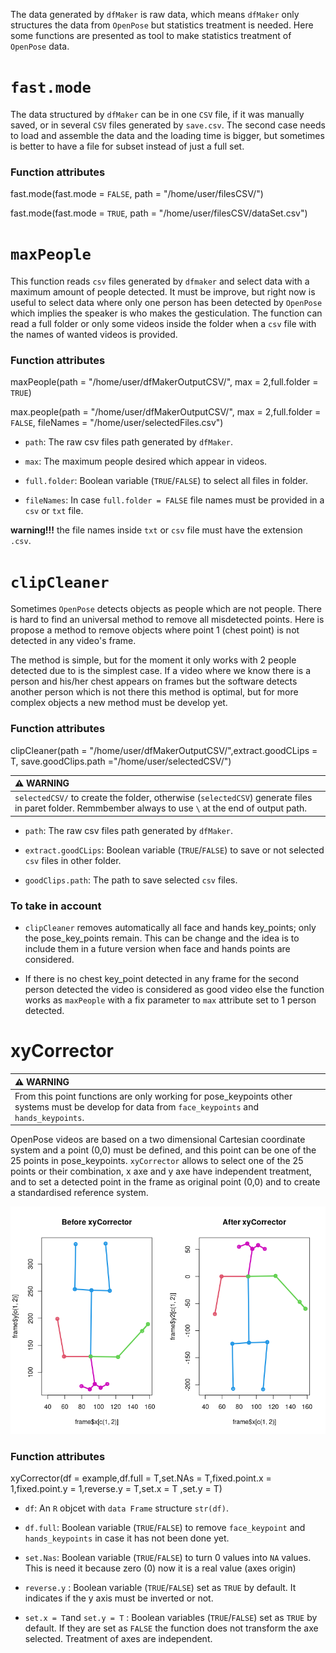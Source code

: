 The data generated by `dfMaker` is raw data, which means `dfMaker` only structures the data from `OpenPose` but statistics treatment is needed. Here some functions are presented as tool to make statistics treatment of `OpenPose` data.

# `fast.mode`

The data structured by `dfMaker` can be in one `CSV` file, if it was manually saved, or in several `CSV` files generated by `save.csv`. The second case needs to load and assemble the data and the loading time is bigger, but sometimes is better to have a file for subset instead of just a full set.

### Function attributes

fast.mode(fast.mode = `FALSE`, path = "/home/user/filesCSV/")

fast.mode(fast.mode = `TRUE`, path = "/home/user/filesCSV/dataSet.csv")

# `maxPeople`

This function reads `csv` files generated by `dfmaker` and select data with a maximum amount of people detected. It must be improve, but right now is useful to select data where only one person has been detected by `OpenPose` which implies the speaker is who makes the gesticulation. The function can read a full folder or only some videos inside the folder when a `csv` file with the names of wanted videos is provided.

### Function attributes

maxPeople(path = "/home/user/dfMakerOutputCSV/", max = 2,full.folder = `TRUE`)

max.people(path = "/home/user/dfMakerOutputCSV/", max = 2,full.folder = `FALSE`, fileNames = "/home/user/selectedFiles.csv")

-   `path`: The raw csv files path generated by `dfMaker`.

-   `max`: The maximum people desired which appear in videos.

-   `full.folder`: Boolean variable (`TRUE`/`FALSE`) to select all files in folder.

-   `fileNames`: In case `full.folder = FALSE` file names must be provided in a `csv` or `txt` file.

**warning!!!** the file names inside `txt` or `csv` file must have the extension `.csv`.

# `clipCleaner`

Sometimes `OpenPose` detects objects as people which are not people. There is hard to find an universal method to remove all misdetected points. Here is propose a method to remove objects where point 1 (chest point) is not detected in any video's frame.

The method is simple, but for the moment it only works with 2 people detected due to is the simplest case. If a video where we know there is a person and his/her chest appears on frames but the software detects another person which is not there this method is optimal, but for more complex objects a new method must be develop yet.

### Function attributes

clipCleaner(path = "/home/user/dfMakerOutputCSV/",extract.goodCLips = T, save.goodClips.path ="/home/user/selectedCSV/")

| :warning: WARNING                                                                                                                                  |
|:-----------------------------------------------------------------------|
| `selectedCSV/` to create the folder, otherwise (`selectedCSV`) generate files in paret folder. Remmbember always to use `\` at the end of output path.   |

-   `path`: The raw csv files path generated by `dfMaker`.

-   `extract.goodCLips`: Boolean variable (`TRUE`/`FALSE`) to save or not selected `csv` files in other folder.

-   `goodClips.path`: The path to save selected `csv` files.


### To take in account

-   `clipCleaner` removes automatically all face and hands key_points; only the pose_key_points remain. This can be change and the idea is to include them in a future version when face and hands points are considered.

-   If there is no chest key_point detected in any frame for the second person detected the video is considered as good video else the function works as `maxPeople` with a fix parameter to `max` attribute set to 1 person detected.

# xyCorrector

| :warning: WARNING                                                                                                                                  |
|:-----------------------------------------------------------------------|
| From this point functions are only working for pose_keypoints other systems must be develop for data from `face_keypoints` and `hands_keypoints`. |

OpenPose videos are based on a two dimensional Cartesian coordinate system and a point (0,0) must be defined, and this point can be one of the 25 points in pose_keypoints. `xyCorrector` allows to select one of the 25 points or their combination, x axe and y axe have independent treatment, and to set a detected point in the frame as original point (0,0) and to create a standardised reference system.

![Example of a frame treated with xyCorrector](functionsExamples/xyCorrectorPlot.png)

### Function attributes

xyCorrector(df = example,df.full = T,set.NAs = T,fixed.point.x = 1,fixed.point.y = 1,reverse.y = T,set.x = T ,set.y = T)

-   `df`: An `R` objcet with `data Frame` structure `str(df)`.

-   `df.full`: Boolean variable (`TRUE`/`FALSE`) to remove `face_keypoint` and `hands_keypoints` in case it has not been done yet.

-   `set.Nas`: Boolean variable (`TRUE`/`FALSE`) to turn 0 values into `NA` values. This is need it because zero (0) now it is a real value (axes origin)

-   `reverse.y` : Boolean variable (`TRUE`/`FALSE`) set as `TRUE` by default. It indicates if the y axis must be inverted or not.

-   `set.x = T`and `set.y = T` : Boolean variables (`TRUE`/`FALSE`) set as `TRUE` by default. If they are set as `FALSE` the function does not transform the axe selected. Treatment of axes are independent.
